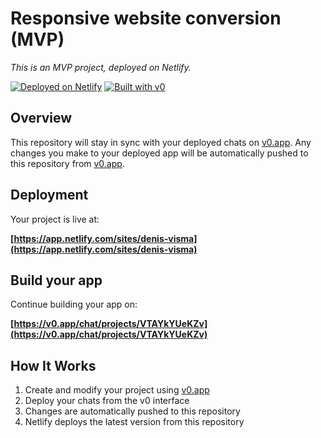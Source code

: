 # Responsive website conversion (MVP)

*This is an MVP project, deployed on Netlify.*

[![Deployed on Netlify](https://img.shields.io/badge/Deployed%20on-Netlify-black?style=for-the-badge&logo=netlify)](https://app.netlify.com/sites/denis-visma)
[![Built with v0](https://img.shields.io/badge/Built%20with-v0.app-black?style=for-the-badge)](https://v0.app/chat/projects/VTAYkYUeKZv)

## Overview

This repository will stay in sync with your deployed chats on [v0.app](https://v0.app).
Any changes you make to your deployed app will be automatically pushed to this repository from [v0.app](https://v0.app).

## Deployment

Your project is live at:

**[https://app.netlify.com/sites/denis-visma](https://app.netlify.com/sites/denis-visma)**

## Build your app

Continue building your app on:

**[https://v0.app/chat/projects/VTAYkYUeKZv](https://v0.app/chat/projects/VTAYkYUeKZv)**

## How It Works

1. Create and modify your project using [v0.app](https://v0.app)
2. Deploy your chats from the v0 interface
3. Changes are automatically pushed to this repository
4. Netlify deploys the latest version from this repository
